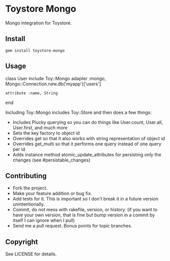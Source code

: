# Toystore Mongo

Mongo integration for Toystore.

## Install

```
gem install toystore-mongo
```

## Usage

  class User
    include Toy::Mongo
    adapter :mongo, Mongo::Connection.new.db('myapp')['users']

    attribute :name, String
  end

Including Toy::Mongo includes Toy::Store and then does a few things:

* Includes Plucky querying so you can do things like User.count, User.all, User.first, and much more
* Sets the key factory to object id
* Overrides get so that it also works with string representation of object id
* Overrides get_multi so that it performs one query instead of one query per id
* Adds instance method atomic_update_attributes for persisting only the changes (see #persistable_changes)

## Contributing

* Fork the project.
* Make your feature addition or bug fix.
* Add tests for it. This is important so I don't break it in a future version unintentionally.
* Commit, do not mess with rakefile, version, or history. (if you want to have your own version, that is fine but bump version in a commit by itself I can ignore when I pull)
* Send me a pull request. Bonus points for topic branches.

## Copyright

See LICENSE for details.

